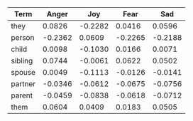 | Term    | Anger   | Joy     | Fear    | Sad     |
|---------|---------|---------|---------|---------|
| they    | 0.0826  | -0.2282 | 0.0416  | 0.0596  |
| person  | -0.2362 | 0.0609  | -0.2265 | -0.2188 |
| child   | 0.0098  | -0.1030 | 0.0166  | 0.0071  |
| sibling | 0.0744  | -0.0061 | 0.0622  | 0.0502  |
| spouse  | 0.0049  | -0.1113 | -0.0126 | -0.0141 |
| partner | -0.0346 | -0.0612 | -0.0675 | -0.0756 |
| parent  | -0.0459 | -0.0838 | -0.0618 | -0.0712 |
| them    | 0.0604  | 0.0409  | 0.0183  | 0.0505  |
